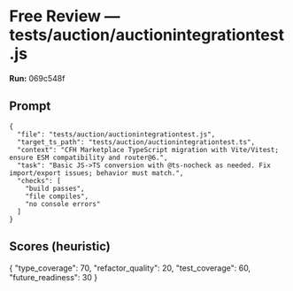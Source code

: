 # Free Review — tests/auction/auctionintegrationtest.js

**Run:** 069c548f

## Prompt

```
{
  "file": "tests/auction/auctionintegrationtest.js",
  "target_ts_path": "tests/auction/auctionintegrationtest.ts",
  "context": "CFH Marketplace TypeScript migration with Vite/Vitest; ensure ESM compatibility and router@6.",
  "task": "Basic JS->TS conversion with @ts-nocheck as needed. Fix import/export issues; behavior must match.",
  "checks": [
    "build passes",
    "file compiles",
    "no console errors"
  ]
}
```

## Scores (heuristic)

{
  "type_coverage": 70,
  "refactor_quality": 20,
  "test_coverage": 60,
  "future_readiness": 30
}
